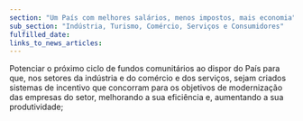 ```yaml
---
section: "Um País com melhores salários, menos impostos, mais economia"
sub_section: "Indústria, Turismo, Comércio, Serviços e Consumidores"
fulfilled_date:
links_to_news_articles:
---
```


Potenciar o próximo ciclo de fundos comunitários ao dispor do País para que, nos setores da indústria e do comércio e dos serviços, sejam criados sistemas de incentivo que concorram para os objetivos de modernização das empresas do setor, melhorando a sua eficiência e, aumentando a sua produtividade;